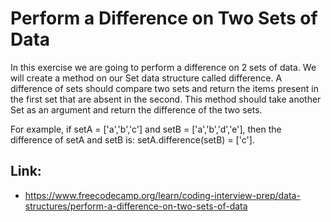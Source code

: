 # Perform a Difference on Two Sets of Data #

In this exercise we are going to perform a difference on 2 sets of data. We will create a method on our Set data structure called difference. A difference of sets should compare two sets and return the items present in the first set that are absent in the second. This method should take another Set as an argument and return the difference of the two sets.

For example, if setA = ['a','b','c'] and setB = ['a','b','d','e'], then the difference of setA and setB is: setA.difference(setB) = ['c'].

## Link: ##
  - https://www.freecodecamp.org/learn/coding-interview-prep/data-structures/perform-a-difference-on-two-sets-of-data

